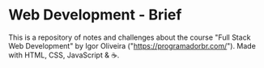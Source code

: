 # Web Development - Brief

This is a repository of notes and challenges about the course "Full Stack Web Development" by Igor Oliveira ("https://programadorbr.com/"). Made with HTML, CSS, JavaScript & ☕.

